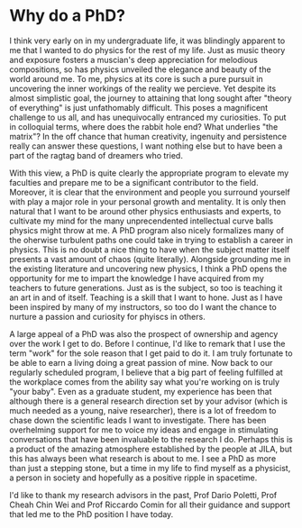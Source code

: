 # Why do a PhD?

I think very early on in my undergraduate life, it was blindingly apparent to me that I wanted to do physics for the rest of my life. Just as music theory and exposure fosters a muscian's deep appreciation for melodious compositions, so has physics unveiled the elegance and beauty of the world around me. To me, physics at its core is such a pure pursuit in uncovering the inner workings of the reality we percieve. Yet despite its almost simplistic goal, the journey to attaining that long sought after "theory of everything" is just unfathomably difficult. This poses a magnificent challenge to us all, and has unequivocally entranced my curiosities. To put 
in colloquial terms, where does the rabbit hole end? What underlies "the matrix"? In the off chance that human creativity, ingenuity and persistence really can answer these questions, I want nothing else but to have been 
a part of the ragtag band of dreamers who tried.

With this view, a PhD is quite clearly the appropriate program to elevate my faculties and prepare me to be a
significant contributor to the field. Moreover, it is clear that the environment and people you surround 
yourself with play a major role in your personal growth and mentality. It is only then natural that I want to be 
around other physics enthusiasts and experts, to cultivate my mind for the many unprecendented intellectual 
curve balls physics might throw at me. A PhD program also nicely formalizes many of the oherwise turbulent 
paths one could take in trying to establish a career in physics. This is no doubt a nice thing to have when the 
subject matter itself presents a vast amount of chaos (quite literally). Alongside grounding me in the existing 
literature and uncovering new physics, I think a PhD opens the opportunity for me to impart the knowledge I have 
acquired from my teachers to future generations. Just as is the subject, so too is teaching it an art in and of 
itself. Teaching is a skill that I want to hone. Just as I have been inspired by many of my instructors, 
so too do I want the chance to nurture a passion and curiosity for phyiscs in others. 

A large appeal of a PhD was also the prospect of ownership and agency over the work I get to do. Before I 
continue, I'd like to remark that I use the term "work" for the sole reason that I get paid to do it. 
I am truly fortunate to be able to earn a living doing a great passion of mine. Now back to our regularly 
scheduled program, I believe that a big part of feeling fulfilled at the workplace comes from the 
ability say what you're working on is truly "your baby". Even as a graduate student, my experience has been that 
although there is a general research direction set by your advisor (which is much needed as a young, naive 
researcher), there is a lot of freedom to chase down the scientific leads I want to investigate. There has been 
overhelming support for me to voice my ideas and engage in stimulating conversations that have been invaluable
to the research I do. Perhaps this is a product of the amazing atmosphere established by the people at JILA, but
this has always been what research is about to me. I see a PhD as more than just a stepping stone, but a time
in my life to find myself as a physicist, a person in society and hopefully as a positive ripple in spacetime.

I'd like to thank my research advisors in the past, Prof Dario Poletti, Prof Cheah Chin Wei and Prof Riccardo 
Comin for all their guidance and support that led me to the PhD position I have today. 
